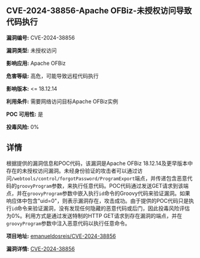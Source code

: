 ## CVE-2024-38856-Apache OFBiz-未授权访问导致代码执行

**漏洞编号:** CVE-2024-38856

**漏洞类型:** 未授权访问

**影响应用:** Apache OFBiz

**危害等级:** 高危，可能导致远程代码执行

**影响版本:** <= 18.12.14

**利用条件:** 需要网络访问目标Apache OFBiz实例

**POC 可用性:** 是

**投毒风险:** 0%

## 详情

根据提供的漏洞信息和POC代码，该漏洞是Apache OFBiz 18.12.14及更早版本中存在的未授权访问漏洞。未经身份验证的攻击者可以通过访问`/webtools/control/forgotPassword/ProgramExport`端点，并传递包含恶意代码的`groovyProgram`参数，来执行任意代码。POC代码通过发送GET请求到该端点，并在`groovyProgram`参数中嵌入执行`id`命令的Groovy代码来验证漏洞。如果响应体中包含"uid=0"，则表示漏洞存在，攻击成功。由于提供的POC代码只是执行`id`命令来验证漏洞，没有发现任何隐藏的恶意代码或后门，因此投毒风险评估为0%。利用方式是通过发送特制的HTTP GET请求到存在漏洞的端点，并在`groovyProgram`参数中注入恶意代码以执行任意命令。

**项目地址:** [emanueldosreis/CVE-2024-38856](https://github.com/emanueldosreis/CVE-2024-38856)

**漏洞详情:** [CVE-2024-38856](https://nvd.nist.gov/vuln/detail/CVE-2024-38856)